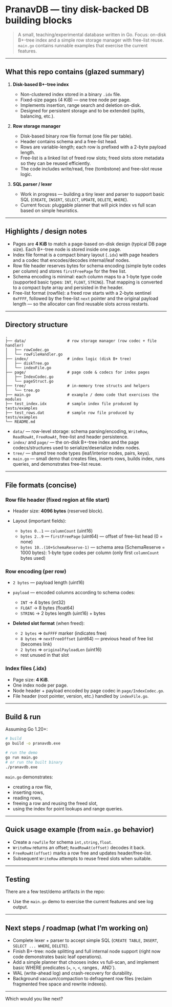 # PranavDB — tiny disk-backed DB building blocks

> A small, teaching/experimental database written in Go.
> Focus: on-disk B+-tree index and a simple row storage manager with free-list reuse.
> `main.go` contains runnable examples that exercise the current features.

---

## What this repo contains (glazed summary)

1. **Disk-based B+-tree index**

   * Non-clustered index stored in a binary `.idx` file.
   * Fixed-size pages (4 KiB) — one tree node per page.
   * Implements insertion, range search and deletion on-disk.
   * Designed for persistent storage and to be extended (splits, balancing, etc.).

2. **Row storage manager**

   * Disk-based binary row file format (one file per table).
   * Header contains schema and a free-list head.
   * Rows are variable-length; each row is prefixed with a 2-byte payload length.
   * Free-list is a linked list of freed row slots; freed slots store metadata so they can be reused efficiently.
   * The code includes write/read, free (tombstone) and free-slot reuse logic.

3. **SQL parser / lexer**

   * Work in progress — building a tiny lexer and parser to support basic SQL (`CREATE`, `INSERT`, `SELECT`, `UPDATE`, `DELETE`, `WHERE`).
   * Current focus: pluggable planner that will pick index vs full scan based on simple heuristics.

---

## Highlights / design notes

* Pages are **4 KiB** to match a page-based on-disk design (typical DB page size). Each B+-tree node is stored inside one page.
* Index file format is a compact binary layout (`.idx`) with page headers and a codec that encodes/decodes internal/leaf nodes.
* Row file header reserves bytes for schema encoding (simple byte codes per column) and stores `firstFreePage` for the free list.
* Schema encoding is minimal: each column maps to a 1-byte type code (supported basic types: `INT`, `FLOAT`, `STRING`). That mapping is converted to a compact byte array and persisted in the header.
* Free-list format (rowfile): a freed row starts with a 2-byte sentinel `0xFFFF`, followed by the free-list `next` pointer and the original payload length — so the allocator can find reusable slots across restarts.

---

## Directory structure

```
.
├── data/                  # row storage manager (row codec + file handler)
│   ├── rowCodec.go
│   └── rowFileHandler.go
├── index/                 # index logic (disk B+ tree)
│   ├── diskTree.go
│   └── indexFile.go
├── page/                  # page code & codecs for index pages
│   ├── IndexCodec.go
│   └── pageStruct.go
├── tree/                  # in-memory tree structs and helpers
│   └── tree.go
├── main.go                # example / demo code that exercises the modules
├── test_index.idx         # sample index file produced by tests/examples
├── test_rows.dat          # sample row file produced by tests/examples
└── README.md
```

* `data/` — row-level storage: schema parsing/encoding, `WriteRow`, `ReadRowAt`, `FreeRowAt`, free-list and header persistence.
* `index/` and `page/` — the on-disk B+-tree index and the page codecs/structures used to serialize/deserialize index nodes.
* `tree/` — shared tree node types (leaf/interior nodes, pairs, keys).
* `main.go` — small demo that creates files, inserts rows, builds index, runs queries, and demonstrates free-list reuse.

---

## File formats (concise)

### Row file header (fixed region at file start)

* Header size: **4096 bytes** (reserved block).
* Layout (important fields):

  * `bytes 0..1`   — `columnCount` (uint16)
  * `bytes 2..9`   — `firstFreePage` (uint64) — offset of free-list head (0 = none)
  * `bytes 10..(10+SchemaReserve-1)` — schema area (SchemaReserve = 1000 bytes): 1-byte type codes per column (only first `columnCount` bytes used)

### Row encoding (per row)

* `2 bytes` — payload length (uint16)
* `payload` — encoded columns according to schema codes:

  * `INT` → 4 bytes (int32)
  * `FLOAT` → 8 bytes (float64)
  * `STRING` → 2 bytes length (uint16) + bytes
* **Deleted slot format** (when freed):

  * `2 bytes` => `0xFFFF` marker (indicates free)
  * `8 bytes` => `nextFreeOffset` (uint64) — previous head of free list (becomes link)
  * `2 bytes` => `originalPayloadLen` (uint16)
  * rest unused in that slot

### Index files (.idx)

* Page size: **4 KiB**.
* One index node per page.
* Node header + payload encoded by page codec in `page/IndexCodec.go`.
* File header (root pointer, version, etc.) handled by `indexFile.go`.

---

## Build & run

Assuming Go 1.20+:

```sh
# build
go build -o pranavdb.exe

# run the demo
go run main.go
# or run the built binary
./pranavdb.exe
```

`main.go` demonstrates:

* creating a row file,
* inserting rows,
* reading rows,
* freeing a row and reusing the freed slot,
* using the index for point lookups and range queries.

---

## Quick usage example (from `main.go` behavior)

* Create a `rowfile` for schema `int,string,float`.
* `WriteRow` returns an offset; `ReadRowAt(offset)` decodes it back.
* `FreeRowAt(offset)` marks a row free and updates header/free-list.
* Subsequent `WriteRow` attempts to reuse freed slots when suitable.

---

## Testing

There are a few test/demo artifacts in the repo:

* Use the `main.go` demo to exercise the current features and see log output.

---

## Next steps / roadmap (what I’m working on)

* Complete lexer + parser to accept simple SQL (`CREATE TABLE`, `INSERT`, `SELECT ... WHERE`, `DELETE`).
* Finish B+-tree: node splitting and full internal node support (right now code demonstrates basic leaf operations).
* Add a simple planner that chooses index vs full-scan, and implement basic WHERE predicates (`=`, `>`, `<`, ranges`, `AND\`).
* WAL (write-ahead log) and crash-recovery for durability.
* Background vacuum/compaction to defragment row files (reclaim fragmented free space and rewrite indexes).

---



Which would you like next?
